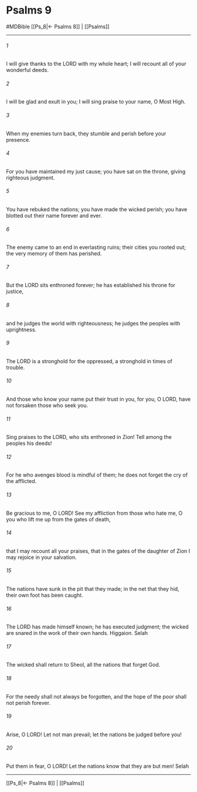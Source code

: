 # Psalms 9
#MDBible
[[Ps_8|← Psalms 8]] | [[Psalms]]

***

###### 1 

I will give thanks to the LORD with my whole heart; I will recount all of your wonderful deeds. 

###### 2 

I will be glad and exult in you; I will sing praise to your name, O Most High. 

###### 3 

When my enemies turn back, they stumble and perish before your presence. 

###### 4 

For you have maintained my just cause; you have sat on the throne, giving righteous judgment. 

###### 5 

You have rebuked the nations; you have made the wicked perish; you have blotted out their name forever and ever. 

###### 6 

The enemy came to an end in everlasting ruins; their cities you rooted out; the very memory of them has perished. 

###### 7 

But the LORD sits enthroned forever; he has established his throne for justice, 

###### 8 

and he judges the world with righteousness; he judges the peoples with uprightness. 

###### 9 

The LORD is a stronghold for the oppressed, a stronghold in times of trouble. 

###### 10 

And those who know your name put their trust in you, for you, O LORD, have not forsaken those who seek you. 

###### 11 

Sing praises to the LORD, who sits enthroned in Zion! Tell among the peoples his deeds! 

###### 12 

For he who avenges blood is mindful of them; he does not forget the cry of the afflicted. 

###### 13 

Be gracious to me, O LORD! See my affliction from those who hate me, O you who lift me up from the gates of death, 

###### 14 

that I may recount all your praises, that in the gates of the daughter of Zion I may rejoice in your salvation. 

###### 15 

The nations have sunk in the pit that they made; in the net that they hid, their own foot has been caught. 

###### 16 

The LORD has made himself known; he has executed judgment; the wicked are snared in the work of their own hands. Higgaion. Selah 

###### 17 

The wicked shall return to Sheol, all the nations that forget God. 

###### 18 

For the needy shall not always be forgotten, and the hope of the poor shall not perish forever. 

###### 19 

Arise, O LORD! Let not man prevail; let the nations be judged before you! 

###### 20 

Put them in fear, O LORD! Let the nations know that they are but men! Selah 

***

[[Ps_8|← Psalms 8]] | [[Psalms]]
